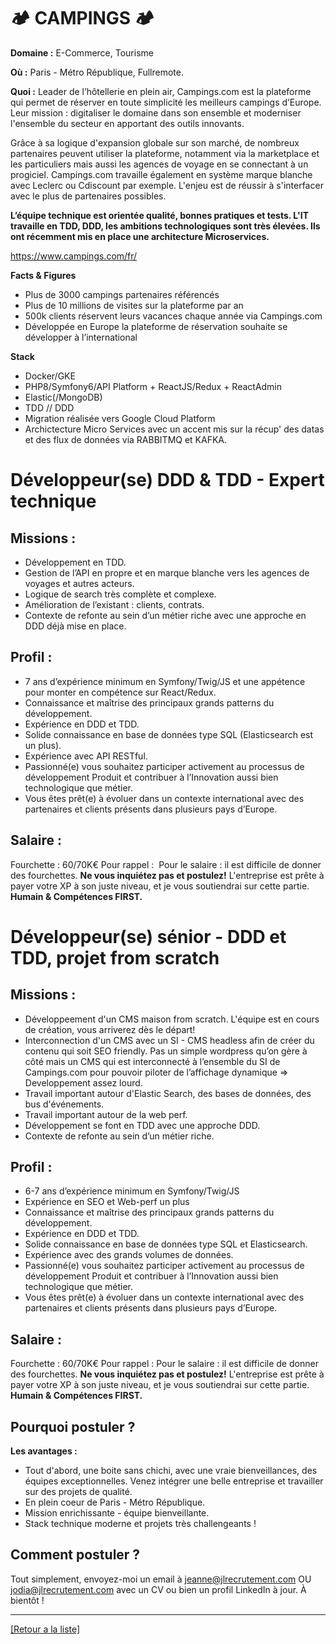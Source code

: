 # 🏕️ CAMPINGS 🏕️

**Domaine :** E-Commerce, Tourisme

**Où :** Paris - Métro République, Fullremote.

**Quoi :** Leader de l’hôtellerie en plein air, Campings.com est la plateforme qui permet de réserver en toute simplicité les meilleurs campings d’Europe.
Leur mission : digitaliser le domaine dans son ensemble  et moderniser l'ensemble du secteur en apportant des outils innovants. 

Grâce à sa logique d'expansion globale sur son marché, de nombreux partenaires peuvent utiliser la plateforme, notamment via la marketplace et les particuliers mais aussi les agences de voyage en se connectant à un progiciel. Campings.com travaille également en système marque blanche avec Leclerc ou Cdiscount par exemple. L'enjeu est de réussir à s'interfacer avec le plus de partenaires possibles.

**L’équipe technique est orientée qualité, bonnes pratiques et tests. L'IT travaille en TDD, DDD, les ambitions technologiques sont très élevées. Ils ont récemment mis en place une architecture Microservices.** 

https://www.campings.com/fr/

**Facts & Figures**

* Plus de 3000 campings partenaires référencés 
* Plus de 10 millions de visites sur la plateforme par an
* 500k clients réservent leurs vacances chaque année via Campings.com 
* Développée en Europe la plateforme de réservation souhaite se développer à l’international 

**Stack**

* Docker/GKE
* PHP8/Symfony6/API Platform + ReactJS/Redux + ReactAdmin
* Elastic(/MongoDB)
* TDD // DDD
* Migration réalisée vers Google Cloud Platform
* Archictecture Micro Services avec un accent mis sur la récup' des datas et des flux de données via RABBITMQ et KAFKA.


# Développeur(se) DDD & TDD - Expert technique

## Missions :

* Développement en TDD.
* Gestion de l’API en propre et en marque blanche vers les agences de voyages et autres acteurs.
* Logique de search très complète et complexe.
* Amélioration de l’existant : clients, contrats.
* Contexte de refonte au sein d’un métier riche avec une approche en DDD déjà mise en place.

## Profil :

* 7 ans d’expérience minimum en Symfony/Twig/JS et une appétence pour monter en compétence sur React/Redux.
* Connaissance et maîtrise des principaux grands patterns du développement.
* Expérience en DDD et TDD.
* Solide connaissance en base de données type SQL (Elasticsearch est un plus).
* Expérience avec API RESTful.
* Passionné(e) vous souhaitez participer activement au processus de développement Produit et contribuer à l’Innovation aussi bien technologique que métier.
* Vous êtes prêt(e) à évoluer dans un contexte international avec des partenaires et clients présents dans plusieurs pays d’Europe.

## Salaire :

Fourchette : 60/70K€
Pour rappel :  Pour le salaire : il est difficile de donner des fourchettes. **Ne vous inquiétez pas et postulez!** L'entreprise est prête à payer votre XP à son juste niveau, et je vous soutiendrai sur cette partie. **Humain & Compétences FIRST.**


# Développeur(se) sénior - DDD et TDD, projet from scratch

## Missions :

* Développeement d'un CMS maison from scratch. L'équipe est en cours de création, vous arriverez dès le départ!
* Interconnection d'un CMS avec un SI - CMS headless afin de créer du contenu qui soit SEO friendly. Pas un simple wordpress qu’on gère à côté mais un CMS qui est interconnecté à l’ensemble du SI de Campings.com pour pouvoir piloter de l’affichage dynamique => Developpement assez lourd.
* Travail important autour d'Elastic Search, des bases de données, des bus d'événements.
* Travail important autour de la web perf. 
* Développement se font en TDD avec une approche DDD.
* Contexte de refonte au sein d’un métier riche.

## Profil :

* 6-7 ans d’expérience minimum en Symfony/Twig/JS 
* Expérience en SEO et Web-perf un plus
* Connaissance et maîtrise des principaux grands patterns du développement.
* Expérience en DDD et TDD.
* Solide connaissance en base de données type SQL et Elasticsearch.
* Expérience avec des grands volumes de données.
* Passionné(e) vous souhaitez participer activement au processus de développement Produit et contribuer à l’Innovation aussi bien technologique que métier.
* Vous êtes prêt(e) à évoluer dans un contexte international avec des partenaires et clients présents dans plusieurs pays d’Europe.

## Salaire :

Fourchette : 60/70K€
Pour rappel : Pour le salaire : il est difficile de donner des fourchettes. **Ne vous inquiétez pas et postulez!** L'entreprise est prête à payer votre XP à son juste niveau, et je vous soutiendrai sur cette partie. **Humain & Compétences FIRST.**

## Pourquoi postuler ?

**Les avantages :**
* Tout d'abord, une boite sans chichi, avec une vraie bienveillances, des équipes exceptionnelles. Venez intégrer une belle entreprise et travailler sur des projets de qualité.
* En plein coeur de Paris - Métro République.
* Mission enrichissante - équipe bienveillante.
* Stack technique moderne et projets très challengeants ! 

## Comment postuler ?

Tout simplement, envoyez-moi un email à jeanne@jlrecrutement.com OU jodia@jlrecrutement.com avec un CV ou bien un profil LinkedIn à jour. À bientôt !


----
<a href="https://github.com/jlondiche/job-board-php/blob/master/README.md">[Retour a la liste]</a>

